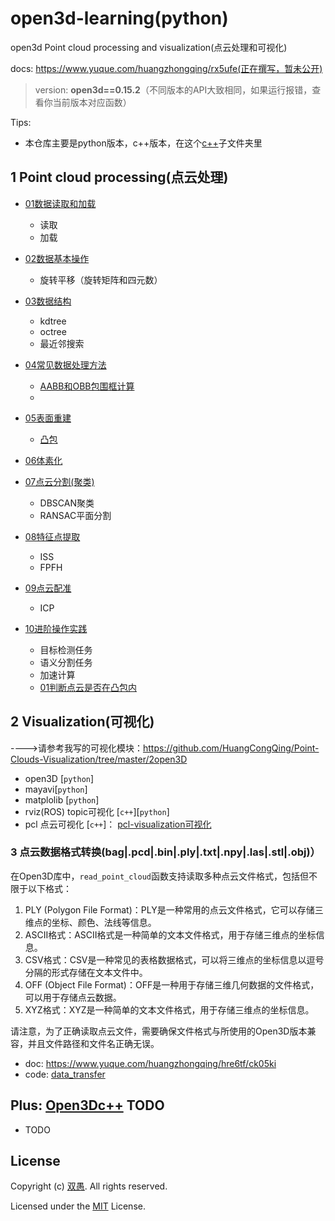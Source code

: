 <!--
 * @Description: open3d Point cloud processing and visualization(点云处理和可视化)
 * @Author: HCQ
 * @Company(School): UCAS
 * @Email: 1756260160@qq.com
 * @Date: 2023-08-10 15:40:07
 * @LastEditTime: 2023-12-26 19:55:30
 * @FilePath: /open3d-learning/README.md
-->
# open3d-learning(python)
open3d Point cloud processing and visualization(点云处理和可视化)

docs: https://www.yuque.com/huangzhongqing/rx5ufe(正在撰写，暂未公开)

> version: **open3d==0.15.2**（不同版本的API大致相同，如果运行报错，查看你当前版本对应函数）

Tips:
* 本仓库主要是python版本，c++版本，在这个[c++](c++)子文件夹里
## 1 Point cloud processing(点云处理)

* [01数据读取和加载](01数据读取和加载)
    * 读取
    * 加载
* [02数据基本操作](02数据基本操作)
    * 旋转平移（旋转矩阵和四元数）
* [03数据结构](03数据结构)
    * kdtree
    * octree
    * 最近邻搜索
    
* [04常见数据处理方法](04常见数据处理方法)
    * [AABB和OBB包围框计算](point_cloud_processing/04常见数据处理方法/计算点云包围盒与凸包.py)
    * 
* [05表面重建](05表面重建)
    * [凸包](point_cloud_processing/05表面重建/计算点云包围盒与凸包.py)
* [06体素化](06体素化)
* [07点云分割(聚类)](07点云聚类分割)
    * DBSCAN聚类
    * RANSAC平面分割
* [08特征点提取](08特征点提取)
    * ISS
    * FPFH
* [09点云配准](09点云配准)
    * ICP
* [10进阶操作实践](10进阶操作实践)
    * 目标检测任务
    * 语义分割任务
    * 加速计算
    * [01判断点云是否在凸包内](point_cloud_processing/10进阶操作实践/01判断点云是否在凸包内.py)


## 2 Visualization(可视化)

---->请参考我写的可视化模块：https://github.com/HuangCongQing/Point-Clouds-Visualization/tree/master/2open3D

- open3D [`python`]
- mayavi[`python`]
- matplolib [`python`]
- rviz(ROS) topic可视化  [`c++`][`python`]
- pcl 点云可视化 [`c++`]： [pcl-visualization可视化](https://github.com/HuangCongQing/pcl-learning/tree/master/15visualization%E5%8F%AF%E8%A7%86%E5%8C%96)


### 3 点云数据格式转换(bag|.pcd|.bin|.ply|.txt|.npy|.las|.stl|.obj)）

在Open3D库中，`read_point_cloud`函数支持读取多种点云文件格式，包括但不限于以下格式：

1. PLY (Polygon File Format)：PLY是一种常用的点云文件格式，它可以存储三维点的坐标、颜色、法线等信息。
2. ASCII格式：ASCII格式是一种简单的文本文件格式，用于存储三维点的坐标信息。
3. CSV格式：CSV是一种常见的表格数据格式，可以将三维点的坐标信息以逗号分隔的形式存储在文本文件中。
4. OFF (Object File Format)：OFF是一种用于存储三维几何数据的文件格式，可以用于存储点云数据。
5. XYZ格式：XYZ是一种简单的文本文件格式，用于存储三维点的坐标信息。

请注意，为了正确读取点云文件，需要确保文件格式与所使用的Open3D版本兼容，并且文件路径和文件名正确无误。


* doc: https://www.yuque.com/huangzhongqing/hre6tf/ck05ki
* code: [data_transfer](data_transfer)






## Plus: [Open3Dc++](c++) TODO

* TODO


## License

Copyright (c) [双愚](https://github.com/HuangCongQing). All rights reserved.

Licensed under the [MIT](./LICENSE) License.
